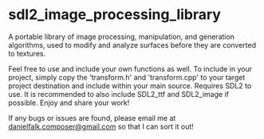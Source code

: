 # sdl2_image_processing_library
A portable library of image processing, manipulation, and generation algorithms, used to modify and analyze surfaces before they are converted to textures.

Feel free to use and include your own functions as well. To include in your project, simply copy the 'transform.h' and 'transform.cpp' to your target project destination and include within your main source. Requires SDL2 to use. It is recommended to also include SDL2_ttf and SDL2_image if possible. Enjoy and share your work!

If any bugs or issues are found, please email me at danielfalk.composer@gmail.com so that I can sort it out!

